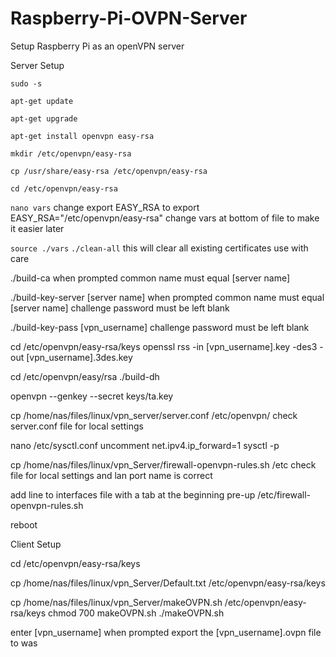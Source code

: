 # Raspberry-Pi-OVPN-Server
Setup Raspberry Pi as an openVPN server

Server Setup

`sudo -s`

`apt-get update`

`apt-get upgrade`

`apt-get install openvpn easy-rsa`

`mkdir /etc/openvpn/easy-rsa`

`cp /usr/share/easy-rsa /etc/openvpn/easy-rsa`

`cd /etc/openvpn/easy-rsa`

`nano vars`
change export EASY_RSA to
export EASY_RSA="/etc/openvpn/easy-rsa"
change vars at bottom of file to make it easier later

`source ./vars`
`./clean-all`
this will clear all existing certificates use with care

./build-ca
when prompted common name must equal [server name]

./build-key-server [server name]
when prompted common name must equal [server name]
challenge password must be left blank

./build-key-pass [vpn_username]
challenge password must be left blank

cd /etc/openvpn/easy-rsa/keys
openssl rss -in [vpn_username].key -des3 -out [vpn_username].3des.key

cd /etc/openvpn/easy/rsa
./build-dh

openvpn --genkey --secret keys/ta.key

cp /home/nas/files/linux/vpn_server/server.conf /etc/openvpn/
check server.conf file for local settings

nano /etc/sysctl.conf
uncomment net.ipv4.ip_forward=1
sysctl -p

cp /home/nas/files/linux/vpn_Server/firewall-openvpn-rules.sh /etc
check file for local settings and lan port name is correct

add line to interfaces file with a tab at the beginning
pre-up /etc/firewall-openvpn-rules.sh

reboot

Client Setup


cd /etc/openvpn/easy-rsa/keys

cp /home/nas/files/linux/vpn_Server/Default.txt /etc/openvpn/easy-rsa/keys

cp /home/nas/files/linux/vpn_Server/makeOVPN.sh /etc/openvpn/easy-rsa/keys
chmod 700 makeOVPN.sh
./makeOVPN.sh

enter [vpn_username] when prompted
export the [vpn_username].ovpn file to was


